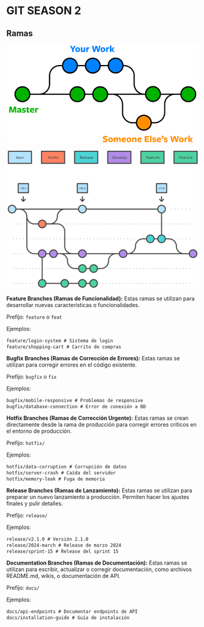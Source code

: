 # GIT SEASON 2

## Ramas

![Ramas GIT](imgs/git-branches.png)

![Ramas GIT Avanzado](imgs/branches.svg)


**Feature Branches (Ramas de Funcionalidad):** Estas ramas se utilizan para desarrollar nuevas características o funcionalidades. 

Prefijo: `feature` o `feat` 

Ejemplos: 
```
feature/login-system # Sistema de login 
feature/shopping-cart # Carrito de compras
```

**Bugfix Branches (Ramas de Corrección de Errores):** Estas ramas se utilizan para corregir errores en el código existente. 

Prefijo: `bugfix` o `fix` 

Ejemplos:
```
bugfix/mobile-responsive # Problemas de responsive 
bugfix/database-connection # Error de conexión a BD
```

**Hotfix Branches (Ramas de Corrección Urgente):** Estas ramas se crean directamente desde la rama de producción para corregir errores críticos en el entorno de producción.

Prefijo: `hotfix/`

Ejemplos:
```
hotfix/data-corruption # Corrupción de datos 
hotfix/server-crash # Caída del servidor 
hotfix/memory-leak # Fuga de memoria
```

**Release Branches (Ramas de Lanzamiento):** Estas ramas se utilizan para preparar un nuevo lanzamiento a producción. Permiten hacer los ajustes finales y pulir detalles.

Prefijo: `release/`

Ejemplos:
```
release/v2.1.0 # Versión 2.1.0 
release/2024-march # Release de marzo 2024 
release/sprint-15 # Release del sprint 15
```


**Documentation Branches (Ramas de Documentación):** Estas ramas se utilizan para escribir, actualizar o corregir documentación, como archivos README.md, wikis, o documentación de API.

Prefijo: `docs/`

Ejemplos:
```
docs/api-endpoints # Documentar endpoints de API 
docs/installation-guide # Guía de instalación
```
